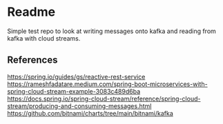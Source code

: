# Readme

Simple test repo to look at writing messages onto kafka and reading from kafka with cloud streams.

## References

https://spring.io/guides/gs/reactive-rest-service
https://rameshfadatare.medium.com/spring-boot-microservices-with-spring-cloud-stream-example-3083c489d6ba
https://docs.spring.io/spring-cloud-stream/reference/spring-cloud-stream/producing-and-consuming-messages.html
https://github.com/bitnami/charts/tree/main/bitnami/kafka